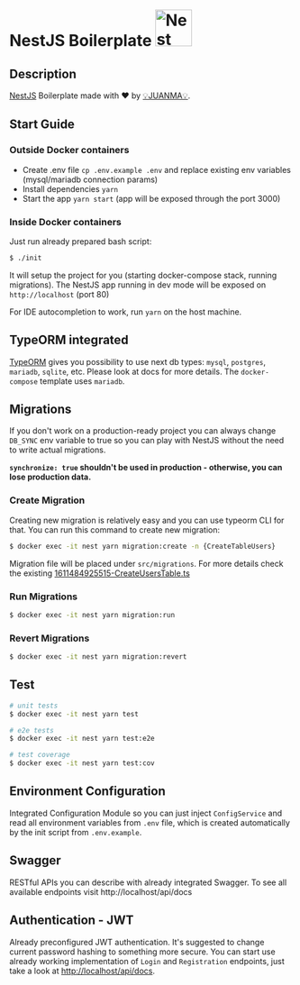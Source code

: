<h1>NestJS Boilerplate
  <a
    href="http://nestjs.com/"
    target="blank"
  >
    <img
      src="https://nestjs.com/img/logo_text.svg"
      width="65"
      alt="Nest Logo"
    />
  </a>
</h1>

## Description

[NestJS](https://github.com/nestjs/nest) Boilerplate made with ❤️ by [💡JUANMA💡](https://github.com/juanmanueldeveloper).

## Start Guide

### Outside Docker containers

- Create .env file `cp .env.example .env` and replace existing env variables
  (mysql/mariadb connection params)
- Install dependencies `yarn`
- Start the app `yarn start` (app will be exposed through the port 3000)

### Inside Docker containers

Just run already prepared bash script:
```bash
$ ./init
```
It will setup the project for you (starting docker-compose stack, running migrations).
The NestJS app running in dev mode will be exposed on `http://localhost` (port 80)

For IDE autocompletion to work, run `yarn` on the host machine.

## TypeORM integrated

[TypeORM](http://typeorm.io/) gives you possibility to use next db types:
`mysql`, `postgres`, `mariadb`, `sqlite`, etc. Please look at docs for more details.
The `docker-compose` template uses `mariadb`.
## Migrations

If you don't work on a production-ready project you can always change `DB_SYNC` env variable to true so you can play with NestJS without the need to write actual migrations.

**`synchronize: true` shouldn't be used in production - otherwise, you can lose production data.**

### Create Migration
Creating new migration is relatively easy and you can use typeorm CLI for that. You can run this command to create new migration:
```bash
$ docker exec -it nest yarn migration:create -n {CreateTableUsers}
```
Migration file will be placed under `src/migrations`. For more details check the existing [1611484925515-CreateUsersTable.ts](src/migrations/1611484925515-CreateUsersTable.ts)

### Run Migrations
```bash
$ docker exec -it nest yarn migration:run
```
### Revert Migrations
```bash
$ docker exec -it nest yarn migration:revert
```

## Test

```bash
# unit tests
$ docker exec -it nest yarn test

# e2e tests
$ docker exec -it nest yarn test:e2e

# test coverage
$ docker exec -it nest yarn test:cov
```

## Environment Configuration

Integrated Configuration Module so you can just inject `ConfigService`
and read all environment variables from `.env` file, which is created automatically by the init script from `.env.example`.

## Swagger

RESTful APIs you can describe with already integrated Swagger.
To see all available endpoints visit http://localhost/api/docs

## Authentication - JWT

Already preconfigured JWT authentication.
It's suggested to change current password hashing to something more secure.
You can start use already working implementation of `Login` and `Registration`
endpoints, just take a look at [http://localhost/api/docs](http://localhost/api/docs).
